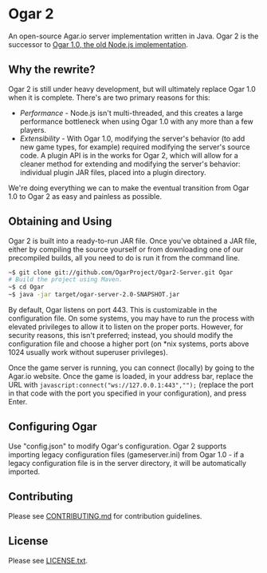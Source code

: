 # Ogar 2
An open-source Agar.io server implementation written in Java. Ogar 2 is the successor to [Ogar 1.0, the old Node.js implementation](https://github.com/OgarProject/Ogar).

## Why the rewrite?
Ogar 2 is still under heavy development, but will ultimately replace Ogar 1.0 when it is complete. There's are two primary reasons for this:
* *Performance* - Node.js isn't multi-threaded, and this creates a large performance bottleneck when using Ogar 1.0 with any more than a few players.
* *Extensibility* - With Ogar 1.0, modifying the server's behavior (to add new game types, for example) required modifying the server's source code. A plugin API is in the works for Ogar 2, which will allow for a cleaner method for extending and modifying the server's behavior: individual plugin JAR files, placed into a plugin directory.

We're doing everything we can to make the eventual transition from Ogar 1.0 to Ogar 2 as easy and painless as possible.

## Obtaining and Using
Ogar 2 is built into a ready-to-run JAR file. Once you've obtained a JAR file, either by compiling the source yourself or from downloading one of our precompiled builds, all you need to do is run it from the command line.

```sh
~$ git clone git://github.com/OgarProject/Ogar2-Server.git Ogar
# Build the project using Maven.
~$ cd Ogar
~$ java -jar target/ogar-server-2.0-SNAPSHOT.jar
```

By default, Ogar listens on port 443. This is customizable in the configuration file. On some systems, you may have to run the process with elevated privileges to allow it to listen on the proper ports. However, for security reasons, this isn't preferred; instead, you should modify the configuration file and choose a higher port (on *nix systems, ports above 1024 usually work without superuser privileges).

Once the game server is running, you can connect (locally) by going to the Agar.io website. Once the game is loaded, in your address bar, replace the URL with `javascript:connect("ws://127.0.0.1:443","");` (replace the port in that code with the port you specified in your configuration), and press Enter.

## Configuring Ogar
Use "config.json" to modify Ogar's configuration. Ogar 2 supports importing legacy configuration files (gameserver.ini) from Ogar 1.0 - if a legacy configuration file is in the server directory, it will be automatically imported.

## Contributing
Please see [CONTRIBUTING.md](https://github.com/OgarProject/Ogar2-Server/blob/master/CONTRIBUTING.md) for contribution guidelines.

## License
Please see [LICENSE.txt](https://github.com/OgarProject/Ogar2-Server/blob/master/LICENSE.txt).
